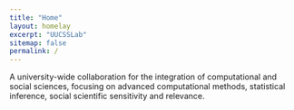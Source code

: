 ```yaml
---
title: "Home"
layout: homelay
excerpt: "UUCSSLab"
sitemap: false
permalink: /
---
```


A university-wide collaboration for the integration of computational and social sciences, focusing on advanced computational methods, statistical inference, social scientific sensitivity and relevance.
